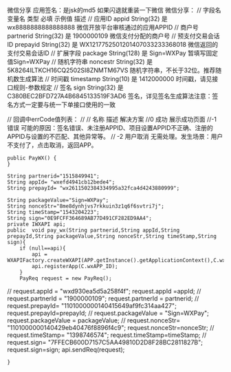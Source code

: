 微信分享
应用签名：是jsk的md5
如果闪退就重装一下微信
微信分享：
//    字段名 变量名 类型 必填 示例值 描述
//    应用ID appid String(32) 是 wx8888888888888888 微信开放平台审核通过的应用APPID
//    商户号 partnerid String(32) 是 1900000109 微信支付分配的商户号
//    预支付交易会话ID prepayid String(32) 是 WX1217752501201407033233368018 微信返回的支付交易会话ID
//    扩展字段 package String(128) 是 Sign=WXPay 暂填写固定值Sign=WXPay
//    随机字符串 noncestr String(32) 是 5K8264ILTKCH16CQ2502SI8ZNMTM67VS 随机字符串，不长于32位。推荐随机数生成算法
//    时间戳 timestamp String(10) 是 1412000000 时间戳，请见接口规则-参数规定
//    签名 sign String(32) 是 C380BEC2BFD727A4B6845133519F3AD6 签名，详见签名生成算法注意：签名方式一定要与统一下单接口使用的一致


//    回调中errCode值列表：
//
//    名称  描述 解决方案
//0 成功 展示成功页面
//-1 错误 可能的原因：签名错误、未注册APPID、项目设置APPID不正确、注册的APPID与设置的不匹配、其他异常等。
//  -2 用户取消 无需处理。发生场景：用户不支付了，点击取消，返回APP。

    public PayWX() {
    }

    String partnerid="1515849941";
    String appId= "wxefd4941cb12bede4";
    String prepayId= "wx2611502384334995a32fca4d4243880999";

    String packageValue="Sign=WXPay";
    String nonceStr="8me8dynhjvs7rkkuin3z1q6f6svtri7j";
    String timeStamp="1543204223";
    String sign="0E9FCFF364689AB77D491CF282ED9AA4";
    private IWXAPI api;
    public  void pay_wx(String partnerid,String appId,String prepayId,String packageValue,String nonceStr,String timeStamp,String sign){
        if (null==api){
            api = WXAPIFactory.createWXAPI(APP.getInstance().getApplicationContext(),C.wxAPP_ID);
            api.registerApp(C.wxAPP_ID);
        }
        PayReq request = new PayReq();
//        request.appId = "wxd930ea5d5a258f4f";
        request.appId =appId;
//        request.partnerId = "1900000109";
        request.partnerId = partnerid;
//        request.prepayId= "1101000000140415649af9fc314aa427";
        request.prepayId=prepayId;
//        request.packageValue = "Sign=WXPay";
        request.packageValue = packageValue;
//        request.nonceStr= "1101000000140429eb40476f8896f4c9";
        request.nonceStr=nonceStr;
//        request.timeStamp= "1398746574";
        request.timeStamp=timeStamp;
//        request.sign= "7FFECB600D7157C5AA49810D2D8F28BC2811827B";
        request.sign=sign;
        api.sendReq(request);

    }
